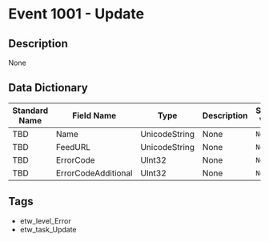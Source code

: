 # Event 1001 - Update

## Description
None

## Data Dictionary
|Standard Name|Field Name|Type|Description|Sample Value|
|---|---|---|---|---|
|TBD|Name|UnicodeString|None|`None`|
|TBD|FeedURL|UnicodeString|None|`None`|
|TBD|ErrorCode|UInt32|None|`None`|
|TBD|ErrorCodeAdditional|UInt32|None|`None`|

## Tags
* etw_level_Error
* etw_task_Update